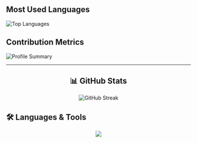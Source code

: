 


## Most Used Languages

![Top Languages](https://github-readme-stats.vercel.app/api/top-langs/?username=AdepuSanjay&layout=compact&theme=radical&hide_border=true)

## Contribution Metrics

![Profile Summary](https://github-profile-summary-cards.vercel.app/api/cards/profile-details?username=AdepuSanjay&theme=radical)

---

<div align="center">

## 📊 GitHub Stats

![GitHub Streak](https://streak-stats.demolab.com/?user=AdepuSanjay&theme=radical&hide_border=true)

</div>

## 🛠️ Languages & Tools

<p align="center">
  <img src="https://skillicons.dev/icons?i=js,ts,react,nextjs,nodejs,express,python,django,html,css,tailwind,git,github,aws,azure,mongodb,mysql,postman,vscode" />
</p>
